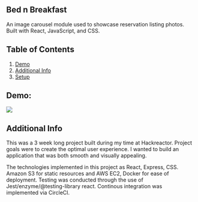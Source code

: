 ## Bed n Breakfast

An image carousel module used to showcase reservation listing photos. Built with React, JavaScript, and CSS.

## Table of Contents

1. [Demo](#demo)
1. [Additional Info](#additional-info)
1. [Setup](#setup)

## Demo:   

<img src="https://media.giphy.com/media/fZ8qE534BTlBECelJF/giphy.gif">


## Additional Info
This was a 3 week long project built during my time at Hackreactor. Project goals were to create the optimal user experience. I wanted to build an application that was both smooth and visually appealing.

The technologies implemented in this project as React, Express, CSS. Amazon S3 for static resources and AWS EC2, Docker for ease of deployment. Testing was conducted through the use of Jest/enzyme/@testing-library react. Continous integration was implemented via CircleCI. 
